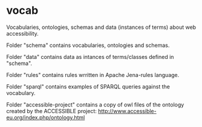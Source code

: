 # vocab
Vocabularies, ontologies, schemas and data (instances of terms) about web accessibility.

Folder "schema" contains vocabularies, ontologies and schemas.

Folder "data" contains data as intances of terms/classes defined in "schema".

Folder "rules" contains rules wrritten in Apache Jena-rules language.

Folder "sparql" contains examples of SPARQL queries against the vocabulary.

Folder "accessible-project" contains a copy of owl files of the ontology created by the ACCESSIBLE project: http://www.accessible-eu.org/index.php/ontology.html 
